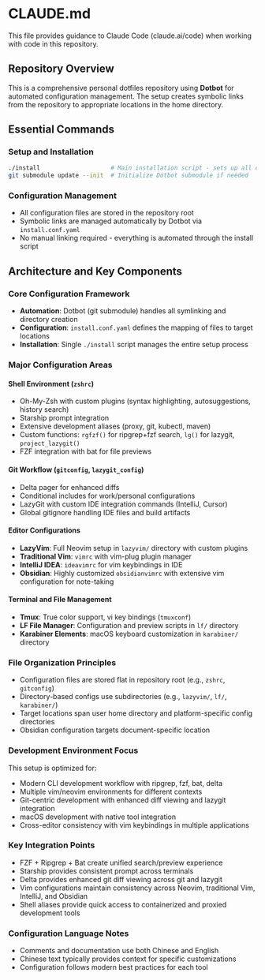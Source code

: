 # CLAUDE.md

This file provides guidance to Claude Code (claude.ai/code) when working with code in this repository.

## Repository Overview

This is a comprehensive personal dotfiles repository using **Dotbot** for automated configuration management. The setup creates symbolic links from the repository to appropriate locations in the home directory.

## Essential Commands

### Setup and Installation
```bash
./install                    # Main installation script - sets up all dotfiles via Dotbot
git submodule update --init  # Initialize Dotbot submodule if needed
```

### Configuration Management
- All configuration files are stored in the repository root
- Symbolic links are managed automatically by Dotbot via `install.conf.yaml`
- No manual linking required - everything is automated through the install script

## Architecture and Key Components

### Core Configuration Framework
- **Automation**: Dotbot (git submodule) handles all symlinking and directory creation
- **Configuration**: `install.conf.yaml` defines the mapping of files to target locations
- **Installation**: Single `./install` script manages the entire setup process

### Major Configuration Areas

#### Shell Environment (`zshrc`)
- Oh-My-Zsh with custom plugins (syntax highlighting, autosuggestions, history search)
- Starship prompt integration
- Extensive development aliases (proxy, git, kubectl, maven)
- Custom functions: `rgfzf()` for ripgrep+fzf search, `lg()` for lazygit, `project_lazygit()`
- FZF integration with bat for file previews

#### Git Workflow (`gitconfig`, `lazygit_config`)
- Delta pager for enhanced diffs
- Conditional includes for work/personal configurations
- LazyGit with custom IDE integration commands (IntelliJ, Cursor)
- Global gitignore handling IDE files and build artifacts

#### Editor Configurations
- **LazyVim**: Full Neovim setup in `lazyvim/` directory with custom plugins
- **Traditional Vim**: `vimrc` with vim-plug plugin manager
- **IntelliJ IDEA**: `ideavimrc` for vim keybindings in IDE
- **Obsidian**: Highly customized `obsidianvimrc` with extensive vim configuration for note-taking

#### Terminal and File Management
- **Tmux**: True color support, vi key bindings (`tmuxconf`)
- **LF File Manager**: Configuration and preview scripts in `lf/` directory
- **Karabiner Elements**: macOS keyboard customization in `karabiner/` directory

### File Organization Principles
- Configuration files are stored flat in repository root (e.g., `zshrc`, `gitconfig`)
- Directory-based configs use subdirectories (e.g., `lazyvim/`, `lf/`, `karabiner/`)
- Target locations span user home directory and platform-specific config directories
- Obsidian configuration targets document-specific location

### Development Environment Focus
This setup is optimized for:
- Modern CLI development workflow with ripgrep, fzf, bat, delta
- Multiple vim/neovim environments for different contexts
- Git-centric development with enhanced diff viewing and lazygit integration
- macOS development with native tool integration
- Cross-editor consistency with vim keybindings in multiple applications

### Key Integration Points
- FZF + Ripgrep + Bat create unified search/preview experience
- Starship provides consistent prompt across terminals
- Delta provides enhanced git diff viewing across git and lazygit
- Vim configurations maintain consistency across Neovim, traditional Vim, IntelliJ, and Obsidian
- Shell aliases provide quick access to containerized and proxied development tools

### Configuration Language Notes
- Comments and documentation use both Chinese and English
- Chinese text typically provides context for specific customizations
- Configuration follows modern best practices for each tool